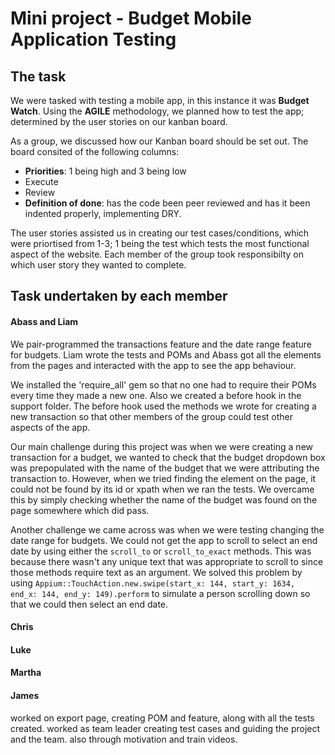 # Mini project - Budget Mobile Application Testing
## The task

We were tasked with testing a mobile app, in this instance it was **Budget Watch**. Using the **AGILE** methodology, we planned how to test the app; determined by the user stories on our kanban board.

As a group, we discussed how our Kanban board should be set out. The board consited of the following columns:

* **Priorities**: 1 being high and 3 being low
* Execute
* Review
* **Definition of done**: has the code been peer reviewed and has it been indented properly, implementing DRY.

The user stories assisted us in creating our test cases/conditions, which were priortised from 1-3; 1 being the test which tests the most functional aspect of the website. Each member of the group took responsibilty on which user story they wanted to complete.

## Task undertaken by each member
#### Abass and Liam
We pair-programmed the transactions feature and the date range feature for budgets. Liam wrote the tests and POMs and Abass got all the elements from the pages and interacted with the app to see the app behaviour.

We installed the 'require_all' gem so that no one had to require their POMs every time they made a new one. Also we created a before hook in the support folder. The before hook used the methods we wrote for creating a new transaction so that other members of the group could test other aspects of the app.  

Our main challenge during this project was when we were creating a new transaction for a budget, we wanted to check that the budget dropdown box was prepopulated with the name of the budget that we were attributing the transaction to. However, when we tried finding the element on the page, it could not be found by its id or xpath when we ran the tests. We overcame this by simply checking whether the name of the budget was found on the page somewhere which did pass.

Another challenge we came across was when we were testing changing the date range for budgets. We could not get the app to scroll to select an end date by using either the ```scroll_to``` or ```scroll_to_exact``` methods. This was because there wasn't any unique text that was appropriate to scroll to since those methods require text as an argument. We solved this problem by using ```Appium::TouchAction.new.swipe(start_x: 144, start_y: 1634, end_x: 144, end_y: 149).perform``` to simulate a person scrolling down so that we could then select an end date.

#### Chris

#### Luke

#### Martha

#### James
worked on export page, creating POM and feature, along with all the tests created. worked as team leader creating test cases and guiding the project and the team. also through motivation and train videos.
